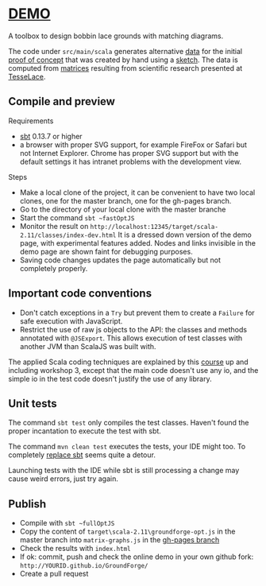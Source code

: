 # [DEMO](https://d-bl.github.io/GroundForge/)
A toolbox to design bobbin lace grounds with matching diagrams.

The code under `src/main/scala` generates alternative [data] for the initial [proof of concept] that was created by hand using a [sketch].
The data is computed from [matrices] resulting from scientific research presented at [TesseLace].

[matrices]: https://github.com/d-bl/GroundForge/blob/22f607724dd2bb5e8dd5d315d3fe5fbfdc8c9039/images/legend.png
[proof of concept]: https://cdn.rawgit.com/d-bl/GroundForge/84eee36324e448bf16c12dec08b55bf4814bedb0/index.html
[data]: https://github.com/d-bl/GroundForge/blob/84eee36324e448bf16c12dec08b55bf4814bedb0/index.html#L21-L84
[sketch]: https://github.com/d-bl/GroundForge/commit/f358191e441449fdd7096ecf8dbed4e0a0ca79ba
[TesseLace]: https:tesselace.com

## Compile and preview

Requirements

- [sbt] 0.13.7 or higher
- a browser with proper SVG support, for example FireFox or Safari but not Internet Explorer.
  Chrome has proper SVG support but with the default settings it has intranet problems with the development view.


Steps

- Make a local clone of the project, it can be convenient to have two local clones,
  one for the master branch, one for the gh-pages branch.
- Go to the directory of your local clone with the master branche
- Start the command `sbt ~fastOptJS`
- Monitor the result on `http://localhost:12345/target/scala-2.11/classes/index-dev.html`
  It is a dressed down version of the demo page, with experimental features added.
  Nodes and links invisible in the demo page are shown faint for debugging purposes.
- Saving code changes updates the page automatically but not completely properly.


## Important code conventions

- Don't catch exceptions in a `Try` but prevent them to create a `Failure` for safe execution with JavaScript.
- Restrict the use of raw js objects to the API: the classes and methods annotated with `@JSExport`. This allows execution of test classes with another JVM than ScalaJS was built with.

The applied Scala coding techniques are explained by this [course] up and including workshop 3, except that the main code doesn't use any io, and the simple io in the test code doesn't justify the use of any library. 

[course]: https://github.com/DANS-KNAW/course-scala


## Unit tests

The command `sbt test` only compiles the test classes.
Haven't found the proper incantation to execute the test with sbt.

The command `mvn clean test` executes the tests, your IDE might too.
To completely [replace sbt] seems quite a detour.

Launching tests with the IDE while sbt is still processing a change may cause weird errors, just try again.

[replace sbt]: http://stackoverflow.com/questions/26512750/how-to-use-scala-js-from-maven


## Publish

- Compile with `sbt ~fullOptJS`
- Copy the content of `target\scala-2.11\groundforge-opt.js` in the master branch
  into `matrix-graphs.js` in the [gh-pages branch]
- Check the results with `index.html`
- If ok: commit, push and check the online demo in your own github fork: `http://YOURID.github.io/GroundForge/`
- Create a pull request

[sbt]: http://www.scala-sbt.org/download.html
[gh-pages branch]: https://github.com/d-bl/GroundForge/tree/gh-pages
